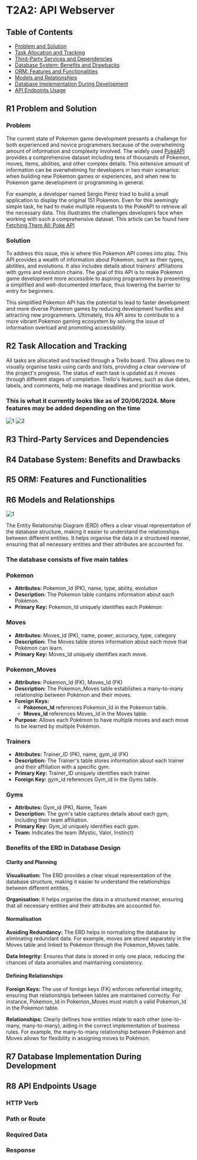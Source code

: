 # T2A2: API Webserver

## Table of Contents

- [Problem and Solution](#r1-problem-and-solution)
- [Task Allocation and Tracking](#r2-task-allocation-and-tracking)
- [Third-Party Services and Dependencies](#r3-third-party-services-and-dependencies)
- [Database System: Benefits and Drawbacks](#r4-database-system-benefits-and-drawbacks)
- [ORM: Features and Functionalities](#r5-orm-features-and-functionalities)
- [Models and Relationships](#r6-models-and-relationships)
- [Database Implementation During Development](#r7-database-implementation-during-development)
- [API Endpoints Usage](#r8-api-endpoints-usage)

## R1 Problem and Solution

### Problem

The current state of Pokemon game development presents a challenge for both experienced and novice programmers because of the overwhelming amount of information and complexity involved. The widely used [PokéAPI](https://pokeapi.co/) provides a comprehensive dataset including tens of thousands of Pokemon, moves, items, abilities, and other complex details. This extensive amount of information can be overwhelming for developers in two main scenarios: when building new Pokemon games or experiences, and when new to Pokemon game development or programming in general.

For example, a developer named Sergio Perez tried to build a small application to display the original 151 Pokemon. Even for this seemingly simple task, he had to make multiple requests to the PokeAPI to retrieve all the necessary data. This illustrates the challenges developers face when working with such a comprehensive dataset. This article can be found here [Fetching Them All: Poke API](https://medium.com/@sergio13prez/fetching-them-all-poke-api-62ca580981a2)

### Solution

To address this issue, this is where this Pokemon API comes into play. This API provides a wealth of information about Pokemon, such as their types, abilities, and evolutions. It also includes details about trainers' affiliations with gyms and evolution chains. The goal of this API is to make Pokemon game development more accessible to aspiring programmers by presenting a simplified and well-documented interface, thus lowering the barrier to entry for beginners.

This simplified Pokemon API has the potential to lead to faster development and more diverse Pokemon games by reducing development hurdles and attracting new programmers. Ultimately, this API aims to contribute to a more vibrant Pokemon gaming ecosystem by solving the issue of information overload and promoting accessibility.

## R2 Task Allocation and Tracking

All tasks are allocated and tracked through a Trello board. This allows me to visually organise tasks using cards and lists, providing a clear overview of the project's progress. The status of each task is updated as it moves through different stages of completion. Trello's features, such as due dates, labels, and comments, help me manage deadlines and prioritise work.

### This is what it currently looks like as of **20/06/2024**. More features may be added depending on the time

![1](./docs/r2-1.png)
![2](./docs/r2-2.png)

## R3 Third-Party Services and Dependencies

## R4 Database System: Benefits and Drawbacks

## R5 ORM: Features and Functionalities

## R6 Models and Relationships


![1](./docs/pokemon-ERD.png)

The Entity Relationship Diagram (ERD) offers a clear visual representation of the database structure, making it easier to understand the relationships between different entities. It helps organise the data in a structured manner, ensuring that all necessary entities and their attributes are accounted for.

### The database consists of five main tables

### Pokemon

- **Attributes:** Pokemon_Id (PK), name, type, ability, evolution
- **Description:** The Pokemon table contains information about each Pokémon.
- **Primary Key:** Pokemon_Id uniquely identifies each Pokémon

### Moves

- **Attributes:** Moves_Id (PK), name, power, accuracy, type, category
- **Description:** The Moves table stores information about each move that Pokémon can learn.
- **Primary Key:** Moves_Id uniquely identifies each move.

### Pokemon_Moves

- **Attributes:** Pokemon_Id (FK), Moves_Id (FK)
- **Description:** The Pokemon_Moves table establishes a many-to-many relationship between Pokémon and their moves.
- **Foreign Keys:**
  - **Pokemon_Id** references Pokemon_Id in the Pokemon table.
  - **Moves_Id** references Moves_Id in the Moves table.
- **Purpose:** Allows each Pokémon to have multiple moves and each move to be learned by multiple Pokémon.

### Trainers

- **Attributes:** Trainer_ID (PK), name, gym_id (FK)
- **Description:** The Trainer's table stores information about each trainer and their affiliation with a specific gym.
- **Primary Key:** Trainer_ID uniquely identifies each trainer.
- **Foreign Key:** gym_id references Gym_id in the Gyms table.

### Gyms

- **Attributes:** Gym_id (PK), Name, Team
- **Description:** The gym's table captures details about each gym, including their team affiliation.
- **Primary Key:** Gym_id uniquely identifies each gym.
- **Team:** Indicates the team (Mystic, Valor, Instinct)

### Benefits of the ERD in Database Design

#### Clarity and Planning

**Visualisation:** The ERD provides a clear visual representation of the database structure, making it easier to understand the relationships between different entities.

**Organisation:** It helps organise the data in a structured manner, ensuring that all necessary entities and their attributes are accounted for.

#### Normalisation

**Avoiding Redundancy:** The ERD helps in normalising the database by eliminating redundant data. For example, moves are stored separately in the Moves table and linked to Pokémon through the Pokemon_Moves table.

**Data Integrity:** Ensures that data is stored in only one place, reducing the chances of data anomalies and maintaining consistency.

#### Defining Relationships

**Foreign Keys:** The use of foreign keys (FK) enforces referential integrity, ensuring that relationships between tables are maintained correctly. For instance, Pokemon_Id in Pokemon_Moves must match a valid Pokemon_Id in the Pokemon table.

**Relationships:** Clearly defines how entities relate to each other (one-to-many, many-to-many), aiding in the correct implementation of business rules. For example, the many-to-many relationship between Pokémon and Moves allows for flexibility in assigning moves to Pokémon.

## R7 Database Implementation During Development

## R8 API Endpoints Usage

### HTTP Verb
### Path or Route
### Required Data
### Response
